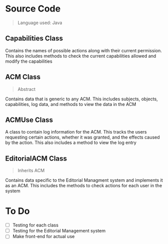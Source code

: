 # Source Code
> Language used: Java

## Capabilities Class
Contains the names of possible actions along with their current permission. This also includes methods to check the current capabilities allowed and modify the capabilities

## ACM Class
> Abstract  

Contains data that is generic to any ACM. This includes subjects, objects, capabilities, log data, and methods to view the data in the ACM

## ACMUse Class
A class to contain log information for the ACM. This tracks the users requesting certain actions, whether it was granted, and the effects caused by the action. This also includes a method to view the log entry

## EditorialACM Class
> Inherits ACM  

Contains data specific to the Editorial Managment system and implements it as an ACM. This includes the methods to check actions for each user in the system



# To Do
- [ ] Testing for each class
- [ ] Testing for the Editorial Management system
- [ ] Make front-end for actual use